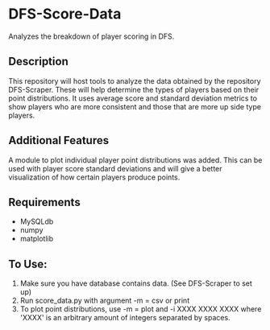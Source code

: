 # DFS-Score-Data
Analyzes the breakdown of player scoring in DFS.
 
## Description
This repository will host tools to analyze the data obtained by the repository DFS-Scraper.  These will help determine
the types of players based on their point distributions.  It uses average score and standard deviation metrics to show 
players who are more consistent and those that are more up side type players.  

## Additional Features
A module to plot individual player point distributions was added. This can be used with player score standard deviations and will give a better visualization of how certain players produce points.  

## Requirements
* MySQLdb
* numpy
* matplotlib 

## To Use: 
1.  Make sure you have database contains data. (See DFS-Scraper to set up)
2.  Run score_data.py with argument -m = csv or print 
3.  To plot point distributions, use -m = plot and -i XXXX XXXX XXXX where 'XXXX' is an arbitrary amount of integers separated by spaces.  
